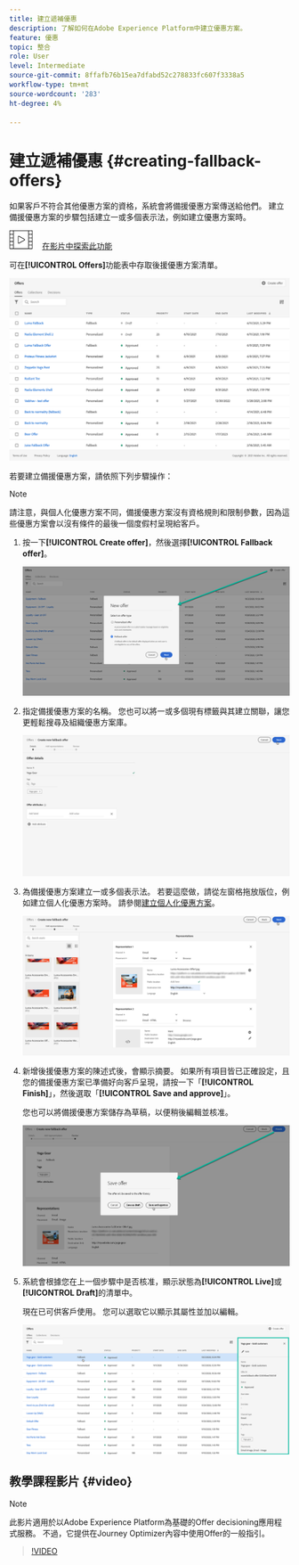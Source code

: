 ```yaml
---
title: 建立遞補優惠
description: 了解如何在Adobe Experience Platform中建立優惠方案。
feature: 優惠
topic: 整合
role: User
level: Intermediate
source-git-commit: 8ffafb76b15ea7dfabd52c278833fc607f3338a5
workflow-type: tm+mt
source-wordcount: '283'
ht-degree: 4%

---
```


# 建立遞補優惠 {#creating-fallback-offers}

如果客戶不符合其他優惠方案的資格，系統會將備援優惠方案傳送給他們。 建立備援優惠方案的步驟包括建立一或多個表示法，例如建立優惠方案時。

![](../../assets/do-not-localize/how-to-video.png) [在影片中探索此功能](#video)

可在&#x200B;**[!UICONTROL Offers]**&#x200B;功能表中存取後援優惠方案清單。

![](../../assets/offers_list.png)

若要建立備援優惠方案，請依照下列步驟操作：

>[!NOTE]
>
>請注意，與個人化優惠方案不同，備援優惠方案沒有資格規則和限制參數，因為這些優惠方案會以沒有條件的最後一個度假村呈現給客戶。

1. 按一下&#x200B;**[!UICONTROL Create offer]**，然後選擇&#x200B;**[!UICONTROL Fallback offer]**。

   ![](../../assets/create_fallback.png)

1. 指定備援優惠方案的名稱。 您也可以將一或多個現有標籤與其建立關聯，讓您更輕鬆搜尋及組織優惠方案庫。

   ![](../../assets/fallback_details.png)

1. 為備援優惠方案建立一或多個表示法。 若要這麼做，請從左窗格拖放版位，例如建立個人化優惠方案時。 請參閱[建立個人化優惠方案](../offer-library/creating-personalized-offers.md)。

   ![](../../assets/fallback_content.png)

1. 新增後援優惠方案的陳述式後，會顯示摘要。 如果所有項目皆已正確設定，且您的備援優惠方案已準備好向客戶呈現，請按一下「**[!UICONTROL Finish]**」，然後選取「**[!UICONTROL Save and approve]**」。

   您也可以將備援優惠方案儲存為草稿，以便稍後編輯並核准。

   ![](../../assets/fallback_review.png)

1. 系統會根據您在上一個步驟中是否核准，顯示狀態為&#x200B;**[!UICONTROL Live]**&#x200B;或&#x200B;**[!UICONTROL Draft]**&#x200B;的清單中。

   現在已可供客戶使用。 您可以選取它以顯示其屬性並加以編輯。<!-- no suppression? -->

   ![](../../assets/fallback_created.png)

## 教學課程影片 {#video}

>[!NOTE]
>
>此影片適用於以Adobe Experience Platform為基礎的Offer decisioning應用程式服務。 不過，它提供在Journey Optimizer內容中使用Offer的一般指引。

>[!VIDEO](https://video.tv.adobe.com/v/329383?quality=12)
